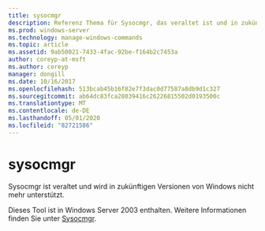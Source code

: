 ```yaml
---
title: sysocmgr
description: Referenz Thema für Sysocmgr, das veraltet ist und in zukünftigen Versionen von Windows nicht mehr unterstützt wird.
ms.prod: windows-server
ms.technology: manage-windows-commands
ms.topic: article
ms.assetid: 9ab50021-7433-4fac-92be-f164b2c7453a
author: coreyp-at-msft
ms.author: coreyp
manager: dongill
ms.date: 10/16/2017
ms.openlocfilehash: 513bcab45b16f82e7f3dac0d77587a8db9d1c327
ms.sourcegitcommit: ab64dc83fca28039416c26226815502d0193500c
ms.translationtype: MT
ms.contentlocale: de-DE
ms.lasthandoff: 05/01/2020
ms.locfileid: "82721586"
---
```

# <a name="sysocmgr"></a>sysocmgr

Sysocmgr ist veraltet und wird in zukünftigen Versionen von Windows nicht mehr unterstützt.

Dieses Tool ist in Windows Server 2003 enthalten. Weitere Informationen finden Sie unter [Sysocmgr](https://technet.microsoft.com/library/cc773290(v=ws.10).aspx).